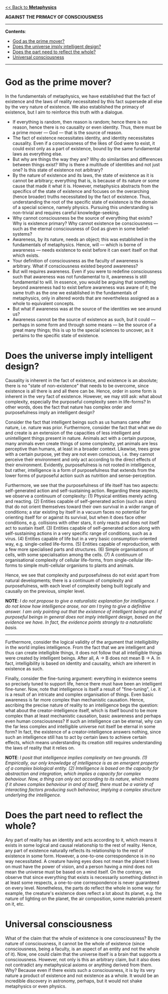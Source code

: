 [<< Back to **Metaphysics**](https://pranigopu.github.io/philosophy/metaphysics)

**AGAINST THE PRIMACY OF CONSCIOUSNESS**

---

**Contents**:

- [God as the prime mover?](#god-as-the-prime-mover)
- [Does the universe imply intelligent design?](#does-the-universe-imply-intelligent-design)
- [Does the part need to reflect the whole?](#does-the-part-need-to-reflect-the-whole)
- [Universal consciousness](#universal-consciousness)

---

# God as the prime mover?
In the fundamentals of metaphysics, we have established that the fact of existence and the laws of reality necessitated by this fact supersede all else by the very nature of existence. We also established the primacy of existence, but I aim to reinforce this truth with a dialogue.

- If everything is random, then reason is random; hence there is no reason, hence there is no causality or even identity. Thus, there must be a prime mover — God — that is the source of reason.
- The fact of existence necessitates identity, and identity necessitates causality. Even if a consciousness of the likes of God were to exist, it could exist only as a part of existence, bound by the same fundamental laws as everything else.
- But why are things the way they are? Why do similarities and differences between things exist? Why is there a multitude of identities and not just one? Is this state of existence not arbitrary?
- By the nature of existence and its laws, the state of existence as it is cannot be arbitrary; everything that is, is because of its nature or some cause that made it what it is. However, metaphysics abstracts from the specifics of the state of existence and focuses on the overarching (hence broader) truths necessitated by the fact of existence. Thus, understanding the root of the specific state of existence is the domain of a special science, namely physics. Pursuing this understanding is non-trivial and requires careful knowledge-seeking.
- Why cannot consciousness be the source of everything that exists? Why is existence primary? Why cannot existence be consciousness — such as the eternal consciousness of God as given in some belief-systems?
- Awareness, by its nature, needs an object; this was established in the fundamentals of metaphysics. Hence, will — which is borne of awareness — needs existence to exist before it can exert itself on that which exists.
- Your definition of consciousness as the faculty of awareness is arbitrary. What if consciousness existed beyond awareness?
- But will requires awareness. Even if you were to redefine consciousness such that awareness was not fundamental to it, awareness is still fundamental to will. In essence, you would be arguing that something beyond awareness had to exist before awareness was aware of it; the same truth as the one we established in the fundamentals of metaphysics, only in altered words that are nevertheless assigned as a whole to equivalent concepts.
- But what if awareness was at the source of the identities we see around us?
- Awareness cannot be the source of existence as such, but it could — perhaps in some form and through some means — be the source of a great many things; this is up to the special sciences to uncover, as it pertains to the specific state of existence.

# Does the universe imply intelligent design?
Causality is inherent in the fact of existence, and existence is an absolute; there is no "state of non-existence" that needs to be overcome, since existence is all there is and all there can be. Hence, order in some form is inherent in the very fact of existence. However, we may still ask: what about complexity, especially the purposeful complexity seen in life-forms? In other words, does the fact that nature has complex order and purposefulness imply an intelligent design?

Consider the fact that intelligent beings such as us humans came after nature, i.e. nature was prior. Furthermore, consider the fact that what we do and create is an extension of the capacities of less intelligent and unintelligent things present in nature. Animals act with a certain purpose, many animals even create things of some complexity, yet animals are less perceptive than humans, at least in a broader context. Likewise, trees grow with a certain purpose, yet they are not even conscious, i.e. they cannot perceive their environment and only act according to the direct effects of their environment. Evidently, purposefulness is not rooted in intelligence, but rather, intelligence is a form of purposefulness that extends from the lower forms of purposeful action such as nutrition and sense-perception.

Furthermore, we see that the purposefulness of life itself has two aspects: self-generated action and self-sustaining action. Regarding these aspects, we observe a continuum of complexity: (1) Physical entities merely acting and reacting. (2) Entities capable of self-generated action (such as stars) that do not orient themselves toward their own survival in a wider range of conditions; a star existing by itself in a vacuum faces no potential for orienting itself for or against its survival, but when it does face other conditions, e.g. collisions with other stars, it only reacts and does not itself act to sustain itself. (3) Entities capable of self-generated action along with self-sustaining actions in a very specific range of conditions, such as a virus. (4) Entities capable of life but in a very basic consumption-oriented way, e.g. single-celled life-forms. (5) Entities capable of reproduction, with a few more specialised parts and structures. (6) Simple organisations of cells, with some specialisation among the cells. (7) A continuum of organisational complexity of cellular life-forms, from single-cellular life-forms to simple multi-cellular organisms to plants and animals.

Hence, we see that complexity and purposefulness do not exist apart from natural developments; there is a continuum of complexity and purposefulness, with each level of complexity being built logically and causally on the previous, simpler level.

**NOTE**: _I do not propose to give a naturalistic explanation for intelligence. I do not know how intelligence arose, nor am I trying to give a definitive answer. I am only pointing out that the existence of intelligent beings and of purposeful beings in general does not imply intelligent design, based on the evidence we have. In fact, the evidence points strongly to a naturalistic basis._

---

Furthermore, consider the logical validity of the argument that intelligibility in the world implies intelligence. From the fact that we are intelligent and thus can create intelligible things, it does not follow that all intelligible things were created by intelligent beings. After all, A → B does not mean B → A. In fact, intelligibility is based on identity and causality, which are inherent in existence as such.

Finally, consider the fine-tuning argument: everything in existence seems so precisely tuned to support life, hence there must have been an intelligent fine-tuner. Now, note that intelligence is itself a result of "fine-tuning", i.e. it is a result of an intricate and complex organisation of things. Even basic awareness is far more complex than mechanistic causation. Hence, ascribing the precise nature of reality to an intelligence begs the question: what about the creator-intelligence itself, which is itself bound to be more complex than at least mechanistic causation, basic awareness and perhaps even human consciousness? If such an intelligence can be eternal, why can the far less complex and intelligible universe not itself be eternal in some form? In fact, the existence of a creator-intelligence answers nothing, since such an intelligence still has to act by certain laws to achieve certain effects, which means understanding its creation still requires understanding the laws of reality that it relies on.

**NOTE**: _I posit that intelligence implies complexity on two grounds. (1) Empirically, our only knowledge of intelligence is as an emergent property of a complex biological entity. (2) Intelligence is based on the capacity for abstraction and integration, which implies a capacity for complex behaviour. Now, a thing can only act according to its nature, which means if it shows complex behaviour in and of itself, there must be a variety of interacting factors producing such behaviour, implying a complex structure underlying the intelligence._

# Does the part need to reflect the whole?
Any part of reality has an identity and acts according to it, which means it exists in some logical and causal relationship to the rest of reality. Hence, any part of existence naturally reflects its relationship to the rest of existence in some form. However, a one-to-one correspondence is in no way necessitated. A creature having eyes does not mean the planet it lives on must have the power of vision, and a person having a mind does not mean the universe must be based on a mind itself. On the contrary, we observe that since everything that exists is necessarily something distinct in at least some respects, a one-to-one correspondence is never guaranteed on every level. Nonetheless, the parts do reflect the whole in some way: for example, the creature's existence does reflect a lot about its planet, e.g. the nature of lighting on the planet, the air composition, some materials present on it, etc.

# Universal consciousness
What of the claim that the whole of existence is one consciousness? By the nature of consciousness, it cannot be the whole of existence (since consciousness, being a faculty, is an aspect of an entity and not the whole of it). Now, one could claim that the universe itself is a brain that supports a consciousness. However, not only is this an arbitrary claim, but it also does not contradict any metaphysical axioms or anything derived from them. Why? Because even if there exists such a consciousness, it is by its very nature a product of existence and not existence as a whole. It would be an incredible discovery in astronomy, perhaps, but it would not shake metaphysics or even physics.